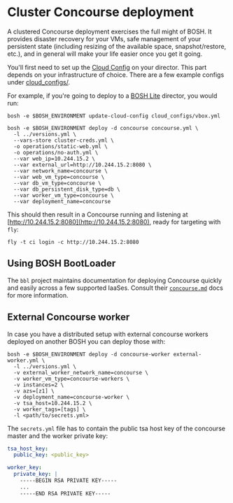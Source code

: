 # Cluster Concourse deployment

A clustered Concourse deployment exercises the full might of BOSH. It
provides disaster recovery for your VMs, safe management of your
persistent state (including resizing of the available space,
snapshot/restore, etc.), and in general will make your life easier once
you get it going.

You'll first need to set up the [Cloud
Config](http://bosh.io/docs/cloud-config.html) on your director. This part
depends on your infrastructure of choice. There are a few example configs under
[cloud_configs/](cloud_configs/).

For example, if you're going to deploy to a [BOSH
Lite](http://bosh.io/docs/bosh-lite.html) director, you would run:

```shell
bosh -e $BOSH_ENVIRONMENT update-cloud-config cloud_configs/vbox.yml

bosh -e $BOSH_ENVIRONMENT deploy -d concourse concourse.yml \
  -l ../versions.yml \
  --vars-store cluster-creds.yml \
  -o operations/static-web.yml \
  -o operations/no-auth.yml \
  --var web_ip=10.244.15.2 \
  --var external_url=http://10.244.15.2:8080 \
  --var network_name=concourse \
  --var web_vm_type=concourse \
  --var db_vm_type=concourse \
  --var db_persistent_disk_type=db \
  --var worker_vm_type=concourse \
  --var deployment_name=concourse
```

This should then result in a Concourse running and listening at
[http://10.244.15.2:8080](http://10.244.15.2:8080), ready for targeting
with `fly`:

```shell
fly -t ci login -c http://10.244.15.2:8080
```

## Using BOSH BootLoader

The `bbl` project maintains documentation for deploying Concourse quickly and
easily across a few supported IaaSes. Consult their
[`concourse.md`](https://github.com/cloudfoundry/bosh-bootloader/blob/master/docs/concourse.md)
docs for more information.


## External Concourse worker

In case you have a distributed setup with external concourse workers deployed on another BOSH
you can deploy those with:
```shell
bosh -e $BOSH_ENVIRONMENT deploy -d concourse-worker external-worker.yml \
  -l ../versions.yml \
  -v external_worker_network_name=concourse \
  -v worker_vm_type=concourse-workers \
  -v instances=2 \
  -v azs=[z1] \
  -v deployment_name=concourse-worker \
  -v tsa_host=10.244.15.2 \
  -v worker_tags=[tags] \
  -l <path/to/secrets.yml>
```

The `secrets.yml` file has to contain the public tsa host key of the concourse master and the worker private
key:

```yaml
tsa_host_key:
  public_key: <public_key>

worker_key:
  private_key: |
    -----BEGIN RSA PRIVATE KEY-----
    ...
    -----END RSA PRIVATE KEY-----
```
